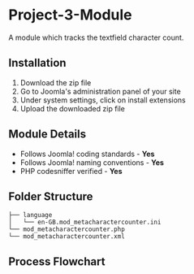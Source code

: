 # Project-3-Module
A module which tracks the textfield character count.

## Installation
<ol>
  <li> Download the zip file </li>
  <li> Go to Joomla's administration panel of your site </li>
  <li> Under system settings, click on install extensions </li>
  <li> Upload the downloaded zip file </li>
</ol>

## Module Details
<ul>
  <li> Follows Joomla! coding standards - <b>Yes</b> </li>
  <li> Follows Joomla! naming conventions - <b>Yes</b> </li>
  <li> PHP codesniffer verified - <b>Yes</b> </li>
</ul>
  
## Folder Structure
  
    ├── language
    │   └── en-GB.mod_metacharactercounter.ini
    └── mod_metacharactercounter.php
    └── mod_metacharactercounter.xml

## Process Flowchart
